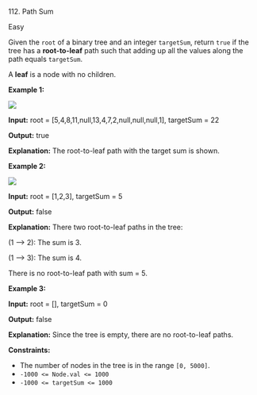 112\. Path Sum

Easy

Given the `root` of a binary tree and an integer `targetSum`, return `true` if the tree has a **root-to-leaf** path such that adding up all the values along the path equals `targetSum`.

A **leaf** is a node with no children.

**Example 1:**

![](https://assets.leetcode.com/uploads/2021/01/18/pathsum1.jpg)

**Input:** root = [5,4,8,11,null,13,4,7,2,null,null,null,1], targetSum = 22

**Output:** true

**Explanation:** The root-to-leaf path with the target sum is shown.

**Example 2:**

![](https://assets.leetcode.com/uploads/2021/01/18/pathsum2.jpg)

**Input:** root = [1,2,3], targetSum = 5

**Output:** false

**Explanation:** There two root-to-leaf paths in the tree: 

(1 --> 2): The sum is 3. 

(1 --> 3): The sum is 4.

There is no root-to-leaf path with sum = 5.

**Example 3:**

**Input:** root = [], targetSum = 0

**Output:** false

**Explanation:** Since the tree is empty, there are no root-to-leaf paths.

**Constraints:**

*   The number of nodes in the tree is in the range `[0, 5000]`.
*   `-1000 <= Node.val <= 1000`
*   `-1000 <= targetSum <= 1000`